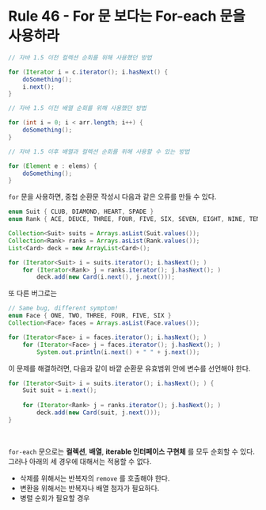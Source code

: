 # Rule 46 - For 문 보다는 For-each 문을 사용하라


```java
// 자바 1.5 이전 컬렉션 순회를 위해 사용했던 방법

for (Iterator i = c.iterator(); i.hasNext() {
    doSomething();
    i.next();
}

// 자바 1.5 이전 배열 순회를 위해 사용했던 방법

for (int i = 0; i < arr.length; i++) {
    doSomething();
}

// 자바 1.5 이후 배열과 컬렉션 순회를 위해 사용할 수 있는 방법

for (Element e : elems) {
    doSomething();
}
```

`for` 문을 사용하면, 중첩 순환문 작성시 다음과 같은 오류를 만들 수 있다.

```java
enum Suit { CLUB, DIAMOND, HEART, SPADE }
enum Rank { ACE, DEUCE, THREE, FOUR, FIVE, SIX, SEVEN, EIGHT, NINE, TEN, JACK, QUEEN, KING }

Collection<Suit> suits = Arrays.asList(Suit.values());
Collection<Rank> ranks = Arrays.asList(Rank.values());
List<Card> deck = new ArrayList<Card>();

for (Iterator<Suit> i = suits.iterator(); i.hasNext(); )
    for (Iterator<Rank> j = ranks.iterator(); j.hasNext(); )
        deck.add(new Card(i.next(), j.next()));
```

또 다른 버그로는 

```java
// Same bug, different symptom!
enum Face { ONE, TWO, THREE, FOUR, FIVE, SIX }
Collection<Face> faces = Arrays.asList(Face.values());

for (Iterator<Face> i = faces.iterator(); i.hasNext(); )
    for (Iterator<Face> j = faces.iterator(); j.hasNext(); )
        System.out.println(i.next() + " " + j.next());
```

이 문제를 해결하려면, 다음과 같이 바깥 순환문 유효범위 안에 변수를 선언해야 한다.

```java
for (Iterator<Suit> i = suits.iterator(); i.hasNext(); ) {
    Suit suit = i.next();
    
    for (Iterator<Rank> j = ranks.iterator(); j.hasNext(); )
        deck.add(new Card(suit, j.next()));
}
```

<br/>

`for-each` 문으로는 **컬렉션**, **배열**, **iterable 인터페이스 구현체** 를 모두 순회할 수 있다. 그러나 아래의 세 경우에 대해서는 적용할 수 없다.

- 삭제를 위해서는 반복자의 `remove` 를 호출해야 한다.
- 변환을 위해서는 반복자나 배열 첨자가 필요하다.
- 병렬 순회가 필요할 경우


